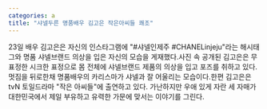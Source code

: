 ```yaml
---
categories: a
title: "샤넬두른 명품배우 김고은 작은아씨들 쾌조"
---
```

23일 배우 김고은은 자신의 인스타그램에 "#샤넬인제주 #CHANELinjeju"라는 해시태그와 명품 샤넬브랜드 의상을 입은 자신의 모습을 게재했다.사진 속 공개된 김고은은 무표정한 시크한 표정으로 몸 전체에 샤넬브랜드 제품의 의상을 입고 포즈를 취하고 있다. 멋짐을 뒤로한채 명품배우의 카리스마가 샤넬과 잘 어울리는 모습이다.한편 김고은은 tvN 토일드라마 "작은 아씨들"에 출연하고 있다. 가난하지만 우애 있게 자란 세 자매가 대한민국에서 제일 부유하고 유력한 가문에 맞서는 이야기를 그린다.